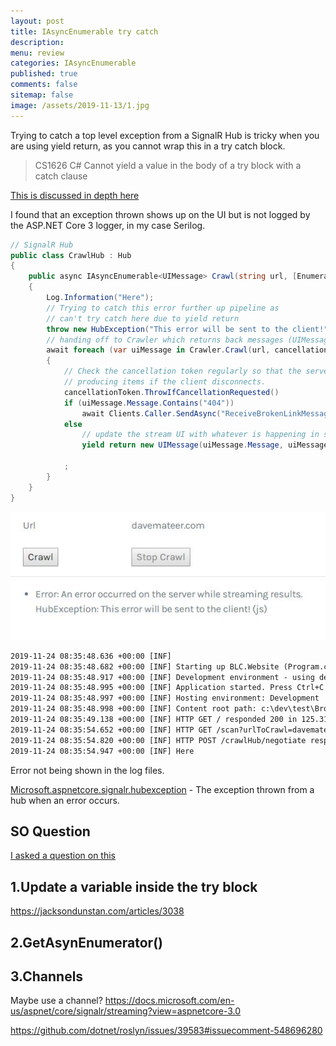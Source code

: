 ```yaml
---
layout: post
title: IAsyncEnumerable try catch 
description: 
menu: review
categories: IAsyncEnumerable 
published: true 
comments: false     
sitemap: false
image: /assets/2019-11-13/1.jpg
---
```


Trying to catch a top level exception from a SignalR Hub is tricky when you are using yield return, as you cannot wrap this in a try catch block.

> CS1626 C# Cannot yield a value in the body of a try block with a catch clause

[This is discussed in depth here](https://stackoverflow.com/q/346365/26086)

I found that an exception thrown shows up on the UI but is not logged by the ASP.NET Core 3 logger, in my case Serilog.

```cs
// SignalR Hub 
public class CrawlHub : Hub
{
    public async IAsyncEnumerable<UIMessage> Crawl(string url, [EnumeratorCancellation]CancellationToken cancellationToken)
    {
        Log.Information("Here");
        // Trying to catch this error further up pipeline as
        // can't try catch here due to yield return
        throw new HubException("This error will be sent to the client!");
        // handing off to Crawler which returns back messages (UIMessage objects) every now and again on progress
        await foreach (var uiMessage in Crawler.Crawl(url, cancellationToken))
        {
            // Check the cancellation token regularly so that the server will stop
            // producing items if the client disconnects.
            cancellationToken.ThrowIfCancellationRequested()
            if (uiMessage.Message.Contains("404"))
                await Clients.Caller.SendAsync("ReceiveBrokenLinkMessage", "404 error on blah", cancellationToken);
            else
                // update the stream UI with whatever is happening in static Crawl
                yield return new UIMessage(uiMessage.Message, uiMessage.Hyperlink, uiMessage.NewLine);

            ;
        }
    }
}
```

![alt text](/assets/2019-11-13/40.jpg "Error being shown on the UI")

```txt
2019-11-24 08:35:48.636 +00:00 [INF] 
2019-11-24 08:35:48.682 +00:00 [INF] Starting up BLC.Website (Program.cs)
2019-11-24 08:35:48.917 +00:00 [INF] Development environment - using developer exception page
2019-11-24 08:35:48.995 +00:00 [INF] Application started. Press Ctrl+C to shut down.
2019-11-24 08:35:48.997 +00:00 [INF] Hosting environment: Development
2019-11-24 08:35:48.998 +00:00 [INF] Content root path: c:\dev\test\BrokenLink\BLC.Website
2019-11-24 08:35:49.138 +00:00 [INF] HTTP GET / responded 200 in 125.315 ms
2019-11-24 08:35:54.652 +00:00 [INF] HTTP GET /scan?urlToCrawl=davemateer.com responded 200 in 34.0029 ms
2019-11-24 08:35:54.820 +00:00 [INF] HTTP POST /crawlHub/negotiate responded 200 in 11.954 ms
2019-11-24 08:35:54.947 +00:00 [INF] Here
```

Error not being shown in the log files.

[Microsoft.aspnetcore.signalr.hubexception](https://docs.microsoft.com/en-us/dotnet/api/microsoft.aspnetcore.signalr.hubexception?view=aspnetcore-3.0) - The exception thrown from a hub when an error occurs.

## SO Question

[I asked a question on this](https://stackoverflow.com/questions/59020363/try-catch-using-iasyncenumerable-in-signalr-asp-net-core-3-0)

## 1.Update a variable inside the try block

https://jacksondunstan.com/articles/3038

## 2.GetAsynEnumerator()

## 3.Channels

Maybe use a channel?
https://docs.microsoft.com/en-us/aspnet/core/signalr/streaming?view=aspnetcore-3.0

https://github.com/dotnet/roslyn/issues/39583#issuecomment-548696280


